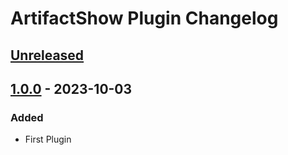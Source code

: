 <!-- Keep a Changelog guide -> https://keepachangelog.com -->

# ArtifactShow Plugin Changelog

## [Unreleased]

## [1.0.0] - 2023-10-03

### Added
- First Plugin

[Unreleased]: https://github.com/fanlun007/hello-idea-plugin/compare/v1.0.0...HEAD
[1.0.0]: https://github.com/fanlun007/hello-idea-plugin/commits/v1.0.0
